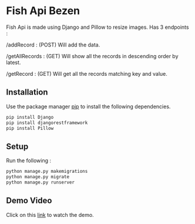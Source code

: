 # Fish Api Bezen

Fish Api is made using Django and Pillow to resize images.
Has 3 endpoints :

/addRecord : (POST) Will add the data.

/getAllRecords : (GET) Will show all the records in descending order by latest.

/getRecord : (GET) Will get all the records matching key and value.


## Installation

Use the package manager [pip](https://pip.pypa.io/en/stable/) to install the following dependencies.

```bash
pip install Django
pip install djangorestframework
pip install Pillow
```
## Setup
Run the following :

```python
python manage.py makemigrations
python manage.py migrate
python manage.py runserver
```

## Demo Video
Click on this [link](https://youtu.be/UcgRcmHLUA0) to watch the demo.
